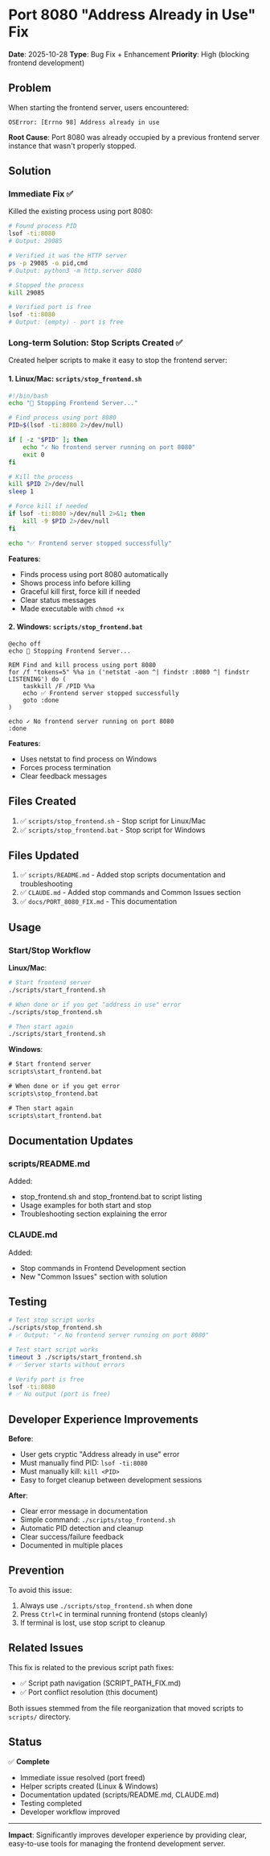 # Port 8080 "Address Already in Use" Fix

**Date**: 2025-10-28
**Type**: Bug Fix + Enhancement
**Priority**: High (blocking frontend development)

## Problem

When starting the frontend server, users encountered:

```
OSError: [Errno 98] Address already in use
```

**Root Cause**: Port 8080 was already occupied by a previous frontend server instance that wasn't properly stopped.

## Solution

### Immediate Fix ✅

Killed the existing process using port 8080:
```bash
# Found process PID
lsof -ti:8080
# Output: 29085

# Verified it was the HTTP server
ps -p 29085 -o pid,cmd
# Output: python3 -m http.server 8080

# Stopped the process
kill 29085

# Verified port is free
lsof -ti:8080
# Output: (empty) - port is free
```

### Long-term Solution: Stop Scripts Created ✅

Created helper scripts to make it easy to stop the frontend server:

#### 1. Linux/Mac: `scripts/stop_frontend.sh`
```bash
#!/bin/bash
echo "🛑 Stopping Frontend Server..."

# Find process using port 8080
PID=$(lsof -ti:8080 2>/dev/null)

if [ -z "$PID" ]; then
    echo "✓ No frontend server running on port 8080"
    exit 0
fi

# Kill the process
kill $PID 2>/dev/null
sleep 1

# Force kill if needed
if lsof -ti:8080 >/dev/null 2>&1; then
    kill -9 $PID 2>/dev/null
fi

echo "✅ Frontend server stopped successfully"
```

**Features**:
- Finds process using port 8080 automatically
- Shows process info before killing
- Graceful kill first, force kill if needed
- Clear status messages
- Made executable with `chmod +x`

#### 2. Windows: `scripts/stop_frontend.bat`
```batch
@echo off
echo 🛑 Stopping Frontend Server...

REM Find and kill process using port 8080
for /f "tokens=5" %%a in ('netstat -aon ^| findstr :8080 ^| findstr LISTENING') do (
    taskkill /F /PID %%a
    echo ✅ Frontend server stopped successfully
    goto :done
)

echo ✓ No frontend server running on port 8080
:done
```

**Features**:
- Uses netstat to find process on Windows
- Forces process termination
- Clear feedback messages

## Files Created

1. ✅ `scripts/stop_frontend.sh` - Stop script for Linux/Mac
2. ✅ `scripts/stop_frontend.bat` - Stop script for Windows

## Files Updated

1. ✅ `scripts/README.md` - Added stop scripts documentation and troubleshooting
2. ✅ `CLAUDE.md` - Added stop commands and Common Issues section
3. ✅ `docs/PORT_8080_FIX.md` - This documentation

## Usage

### Start/Stop Workflow

**Linux/Mac**:
```bash
# Start frontend server
./scripts/start_frontend.sh

# When done or if you get "address in use" error
./scripts/stop_frontend.sh

# Then start again
./scripts/start_frontend.sh
```

**Windows**:
```cmd
# Start frontend server
scripts\start_frontend.bat

# When done or if you get error
scripts\stop_frontend.bat

# Then start again
scripts\start_frontend.bat
```

## Documentation Updates

### scripts/README.md
Added:
- stop_frontend.sh and stop_frontend.bat to script listing
- Usage examples for both start and stop
- Troubleshooting section explaining the error

### CLAUDE.md
Added:
- Stop commands in Frontend Development section
- New "Common Issues" section with solution

## Testing

```bash
# Test stop script works
./scripts/stop_frontend.sh
# ✅ Output: "✓ No frontend server running on port 8080"

# Test start script works
timeout 3 ./scripts/start_frontend.sh
# ✅ Server starts without errors

# Verify port is free
lsof -ti:8080
# ✅ No output (port is free)
```

## Developer Experience Improvements

**Before**:
- User gets cryptic "Address already in use" error
- Must manually find PID: `lsof -ti:8080`
- Must manually kill: `kill <PID>`
- Easy to forget cleanup between development sessions

**After**:
- Clear error message in documentation
- Simple command: `./scripts/stop_frontend.sh`
- Automatic PID detection and cleanup
- Clear success/failure feedback
- Documented in multiple places

## Prevention

To avoid this issue:
1. Always use `./scripts/stop_frontend.sh` when done
2. Press `Ctrl+C` in terminal running frontend (stops cleanly)
3. If terminal is lost, use stop script to cleanup

## Related Issues

This fix is related to the previous script path fixes:
- ✅ Script path navigation (SCRIPT_PATH_FIX.md)
- ✅ Port conflict resolution (this document)

Both issues stemmed from the file reorganization that moved scripts to `scripts/` directory.

## Status

✅ **Complete**
- Immediate issue resolved (port freed)
- Helper scripts created (Linux & Windows)
- Documentation updated (scripts/README.md, CLAUDE.md)
- Testing completed
- Developer workflow improved

---

**Impact**: Significantly improves developer experience by providing clear, easy-to-use tools for managing the frontend development server.
